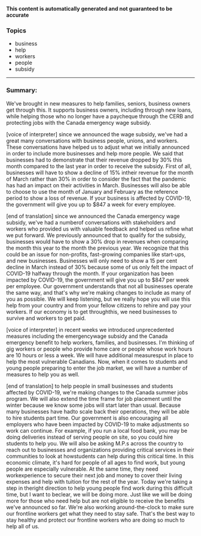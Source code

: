 **This content is automatically generated and not guaranteed to be accurate**

### Topics

- business
- help
- workers
- people
- subsidy

---

### Summary:


We've brought in new measures to help families, seniors, business owners get through this.
It supports business owners, including through new loans, while helping those who no longer have a paycheque through the CERB and protecting jobs with the Canada emergency wage subsidy.
 

[voice of interpreter] since we announced the wage subsidy, we've had a great many conversations with business people, unions, and workers.
These conversations have helped us to adjust what we initially announced in order to include more businesses and help more people.
We said that businesses had to demonstrate that their revenue dropped by 30% this month compared to the last year in order to receive the subsidy.
First of all, businesses will have to show a decline of 15% intheir revenue for the month of March rather than 30% in order to consider the fact that the pandemic has had an impact on their activities in March.
Businesses will also be able to choose to use the month of January and February as the reference period to show a loss of revenue.
If your business is affected by COVID-19, the government will give you up to $847 a week for every employee. 

[end of translation] since we announced the Canada emergency wage subsidy, we've had a numberof conversations with stakeholders and workers who provided us with valuable feedback and helped us refine what we put forward.
We previously announced that to qualify for the subsidy, businesses would have to show a 30% drop in revenues when comparing the month this year to the month the previous year.
We recognize that this could be an issue for non-profits, fast-growing companies like start-ups, and new businesses.
Businesses will only need to show a 15 per cent decline in March instead of 30% because some of us only felt the impact of COVID-19 halfway through the month.
If your organization has been impacted by COVID-19, the government will give you up to $847 per week per employee. Our government understands that not all businesses operate the same way, and that's why we're making changes to include as many of you as possible.
We will keep listening, but we really hope you will use this help from your country and from your fellow citizens to rehire and pay your workers.
If our economy is to get throughthis, we need businesses to survive and workers to get paid.
 

[voice of interpreter] in recent weeks we introduced unprecedented measures including the emergencywage subsidy and the Canada emergency benefit to help workers, families, and businesses.
I'm thinking of gig workers or people who provide home care or people whose work hours are 10 hours or less a week.
We will have additional measuresput in place to help the most vulnerable Canadians.
Now, when it comes to students and young people preparing to enter the job market, we will have a number of measures to help you as well.


[end of translation] to help people in small businesses and students affected by COVID-19, we're making changes to the Canada summer jobs program.
We will also extend the time frame for job placement until the winter because we know some jobs will start later than usual.
Because many businesses have hadto scale back their operations, they will be able to hire students part time.
Our government is also encouraging all employers who have been impacted by COVID-19 to make adjustments so work can continue.
For example, if you run a local food bank, you may be doing deliveries instead of serving people on site, so you could hire students to help you.
We will also be asking M.P.s across the country to reach out to businesses and organizations providing critical services in their communities to look at howstudents can help during this critical time.
In this economic climate, it's hard for people of all ages to find work, but young people are especially vulnerable.
At the same time, they need workexperience to secure their next job and money to cover their living expenses and help with tuition for the rest of the year.
Today we're taking a step in theright direction to help young people find work during this difficult time, but I want to beclear, we will be doing more.
Just like we will be doing more for those who need help but are not eligible to receive the benefits we've announced so far.
We're also working around-the-clock to make sure our frontline workers get what they need to stay safe.
That's the best way to stay healthy and protect our frontline workers who are doing so much to help all of us.